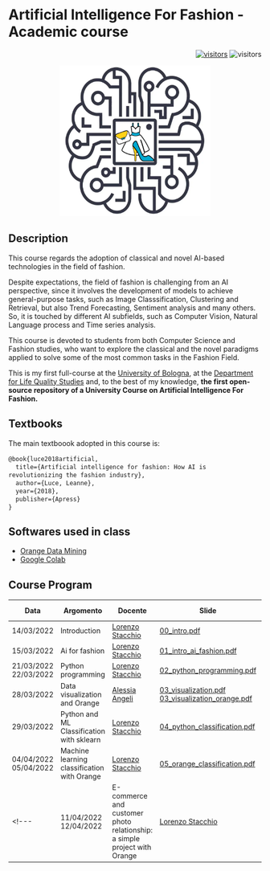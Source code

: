 # Artificial Intelligence For Fashion - Academic course
<p align="right">
<a href="https://github.com/lorenzo-stacchio/AI-For-Fashion"><img src="https://img.shields.io/badge/%231-Open--source_academic_course_on_Artificial_Intelligence_for_Fashion-2ea44f" alt="visitors"></a>
<a><img src="https://visitor-badge.laobi.icu/badge?page_id=lorenzo-stacchio.AI-For-Fashion" alt="visitors"></a>
</p>

<p align="center">
  <img width="300" height="300" src="imgs/icon.png">
</p>

## Description
This course regards the adoption of classical and novel AI-based technologies in the field of fashion.

Despite expectations, the field of fashion is challenging from an AI perspective, since it involves the development of models to achieve general-purpose tasks, such as Image Classsification, Clustering and Retrieval, but also Trend Forecasting, Sentiment analysis and many others. So, it is touched by different AI subfields, such as  Computer Vision, Natural Language process and Time series analysis.

This course is devoted to students from both Computer Science and Fashion studies, who want to explore the classical and the novel paradigms applied to solve some of the most common tasks in the Fashion Field.

This is my first full-course at the [University of Bologna](https://www.unibo.it/it), at the [Department for Life Quality Studies](https://scienzequalitavita.unibo.it/it) and, to the best of my knowledge, **the first open-source repository of a University Course on Artificial Intelligence For Fashion.** 

## Textbooks
The main textboook adopted in this course is:

```
@book{luce2018artificial,
  title={Artificial intelligence for fashion: How AI is revolutionizing the fashion industry},
  author={Luce, Leanne},
  year={2018},
  publisher={Apress}
}
```

## Softwares used in class

- [Orange Data Mining](https://orangedatamining.com/)
- [Google Colab](https://research.google.com/colaboratory/)

## Course Program

| Data  | Argomento | Docente | Slide| Practical material |
| ------------- | ------------- | ------------- |-----------------------------------------------------------------------------------------------------------------| ------------- |
| 14/03/2022  | Introduction | [Lorenzo Stacchio](https://www.unibo.it/sitoweb/lorenzo.stacchio2) | [00_intro.pdf](00_course_intro/00_intro.pdf)                                                   | Not present |
| 15/03/2022  | Ai for fashion | [Lorenzo Stacchio](https://www.unibo.it/sitoweb/lorenzo.stacchio2) | [01_intro_ai_fashion.pdf](01_AI_fashion/01_intro_ai_fashion.pdf)                                                   | Not present |
| 21/03/2022 <br> 22/03/2022 | Python programming| [Lorenzo Stacchio](https://www.unibo.it/sitoweb/lorenzo.stacchio2) | [02_python_programming.pdf](02_python/02_python_programming.pdf)| [![Open In Colab](https://colab.research.google.com/assets/colab-badge.svg)](https://colab.research.google.com/drive/1cEN-sJeTN6tY1IIbFbqL71THCK3Ymoht?usp=sharing) |
| 28/03/2022  | Data visualization and Orange | [Alessia Angeli](https://www.unibo.it/sitoweb/alessia.angeli2) | [03_visualization.pdf](03_visualization/03_visualization.pdf) <br> [03_visualization_orange.pdf](03_visualization/03_visualization_orange.pdf)| [![Google Drive](https://img.shields.io/badge/Google%20Drive-4285F4?style=for-the-badge&logo=googledrive&logoColor=white)](https://drive.google.com/drive/folders/1xGUhR6MsClkBa39tXnpkdnzZxUAiilC9?usp=sharing) |
| 29/03/2022  | Python and ML Classification with sklearn| [Lorenzo Stacchio](https://www.unibo.it/sitoweb/lorenzo.stacchio2) | [04_python_classification.pdf](04_python_classification/04_python_classification.pdf)| [![Open In Colab](https://colab.research.google.com/assets/colab-badge.svg)](https://colab.research.google.com/drive/126z5HVvMpD1p2YEisxz6yR7wFKlQwcH8?usp=sharing) [![Open In Colab](https://colab.research.google.com/assets/colab-badge.svg)](https://colab.research.google.com/drive/1j1DfbZfINXmmWpop2CK0okEfbGT98AE4?usp=sharing) |
| 04/04/2022 <br>  05/04/2022 | Machine learning classification with Orange | [Lorenzo Stacchio](https://www.unibo.it/sitoweb/lorenzo.stacchio2) | [05_orange_classification.pdf](05_orange_classification/05_orange_classification.pdf)                                                   | [![Google Drive](https://img.shields.io/badge/Google%20Drive-4285F4?style=for-the-badge&logo=googledrive&logoColor=white)](https://drive.google.com/drive/folders/1fKqmkTCwZHhPaSxSjjEDBSy5ElbMhzu6?usp=sharing)|
<!---| 11/04/2022 <br> 12/04/2022  | E-commerce and customer photo relationship: a simple project with Orange | [Lorenzo Stacchio](https://www.unibo.it/sitoweb/lorenzo.stacchio2) | [07_project.pdf](07_project/07_project.pdf)                          | Not present |-->